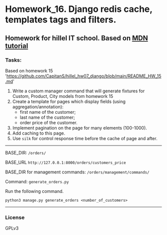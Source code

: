 # Homework_16. Django redis cache, templates tags and filters.

Homework for hillel IT school. 
Based on [MDN tutorial](https://developer.mozilla.org/en-US/docs/Learn/Server-side/Django/Tutorial_local_library_website)
---------------------

### Tasks:
Based on homework 15 'https://github.com/CapitanS/hillel_hw07_django/blob/main/README_HW_15.md'
1. Write a custom manager command that will generate fixtures for Custom, Product, City models from homework 15
2. Create a template for pages which display fields (using aggregation/annotation):
   - first name of the customer;
   - last name of the customer;
   - order price of the customer.
3. Implement pagination on the page for many elements (100-1000).
4. Add caching to this page.
5. Use `silk` for control response time before the cache of page and after.

---------------------
BASE_DIR: `/orders/`

BASE_URL `http://127.0.0.1:8000/orders/customers_price`

BASE_DIR for management commands: `/orders/management/commands/`

Command: `generate_orders.py`

Run the following command.
```
python3 manage.py generate_orders <number_of_customers>
```

---------------------

### License

GPLv3
